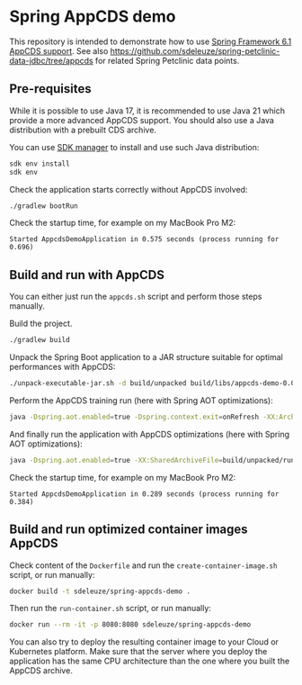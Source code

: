 # Spring AppCDS demo

This repository is intended to demonstrate how to use [Spring Framework 6.1 AppCDS support](https://docs.spring.io/spring-framework/reference/6.1-SNAPSHOT/integration/class-data-sharing.html).
See also https://github.com/sdeleuze/spring-petclinic-data-jdbc/tree/appcds for related Spring Petclinic data points.

## Pre-requisites

While it is possible to use Java 17, it is recommended to use Java 21 which provide a more advanced AppCDS support.
You should also use a Java distribution with a prebuilt CDS archive.

You can use [SDK manager](https://sdkman.io/) to install and use such Java distribution:
```bash
sdk env install
sdk env
```

Check the application starts correctly without AppCDS involved:
```bash
./gradlew bootRun
```

Check the startup time, for example on my MacBook Pro M2:
```
Started AppcdsDemoApplication in 0.575 seconds (process running for 0.696)
```

## Build and run with AppCDS
 
You can either just run the `appcds.sh` script and perform those steps manually.

Build the project.
```bash
./gradlew build
```

Unpack the Spring Boot application to a JAR structure suitable for optimal performances with AppCDS:
```bash
./unpack-executable-jar.sh -d build/unpacked build/libs/appcds-demo-0.0.1-SNAPSHOT.jar
```

Perform the AppCDS training run (here with Spring AOT optimizations):
```bash
java -Dspring.aot.enabled=true -Dspring.context.exit=onRefresh -XX:ArchiveClassesAtExit=build/unpacked/run-app.jsa -jar build/unpacked/run-app.jar
```

And finally run the application with AppCDS optimizations (here with Spring AOT optimizations):
```bash
java -Dspring.aot.enabled=true -XX:SharedArchiveFile=build/unpacked/run-app.jsa -jar build/unpacked/run-app.jar
```

Check the startup time, for example on my MacBook Pro M2:
```
Started AppcdsDemoApplication in 0.289 seconds (process running for 0.384)
```

## Build and run optimized container images AppCDS

Check content of the `Dockerfile` and run the `create-container-image.sh` script, or run manually:
```bash
docker build -t sdeleuze/spring-appcds-demo .
```

Then run the `run-container.sh` script, or run manually:
```bash
docker run --rm -it -p 8080:8080 sdeleuze/spring-appcds-demo
```

You can also try to deploy the resulting container image to your Cloud or Kubernetes platform.
Make sure that the server where you deploy the application has the same CPU architecture than the one where you built the AppCDS archive.